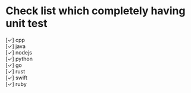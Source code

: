 # Check list which completely having unit test

[✓] cpp\
[✓] java\
[✓] nodejs\
[✓] python\
[✓] go\
[✓] rust\
[✓] swift\
[✓] ruby
